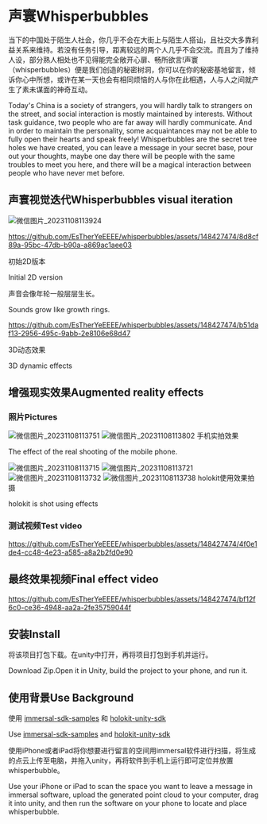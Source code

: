 # 声寰Whisperbubbles

当下的中国处于陌生人社会，你几乎不会在大街上与陌生人搭讪，且社交大多靠利益关系来维持。若没有任务引导，距离较远的两个人几乎不会交流。而且为了维持人设，部分熟人相处也不见得能完全敞开心扉、畅所欲言!声寰（whisperbubbles）便是我们创造的秘密树洞，你可以在你的秘密基地留言，倾诉你心中所想，或许在某一天也会有相同烦恼的人与你在此相遇，人与人之间就产生了素未谋面的神奇互动。

Today's China is a society of strangers, you will hardly talk to strangers on the street, and social interaction is mostly maintained by interests. Without task guidance, two people who are far away will hardly communicate. And in order to maintain the personality, some acquaintances may not be able to fully open their hearts and speak freely! Whisperbubbles are the secret tree holes we have created, you can leave a message in your secret base, pour out your thoughts, maybe one day there will be people with the same troubles to meet you here, and there will be a magical interaction between people who have never met before.

## 声寰视觉迭代Whisperbubbles visual iteration
![微信图片_20231108113924](https://github.com/EsTherYeEEEE/whisperbubbles/assets/148427474/587f827f-5f91-4693-bc58-fffcbd32ef80)


https://github.com/EsTherYeEEEE/whisperbubbles/assets/148427474/8d8cf89a-95bc-47db-b90a-a869ac1aee03


初始2D版本

Initial 2D version

声音会像年轮一般层层生长。

Sounds grow like growth rings.


https://github.com/EsTherYeEEEE/whisperbubbles/assets/148427474/b51daf13-2956-495c-9abb-2e8106e68d47

3D动态效果

3D dynamic effects

## 增强现实效果Augmented reality effects
### 照片Pictures
![微信图片_20231108113751](https://github.com/EsTherYeEEEE/whisperbubbles/assets/148427474/99a3b803-60d9-4c43-8931-062c29f55fc8)
![微信图片_20231108113802](https://github.com/EsTherYeEEEE/whisperbubbles/assets/148427474/9bb51f64-929a-47b2-96be-86c0af78baae)
手机实拍效果

The effect of the real shooting of the mobile phone.

![微信图片_20231108113715](https://github.com/EsTherYeEEEE/whisperbubbles/assets/148427474/464d35e3-37bc-46f3-9e28-8471b388eca4)
![微信图片_20231108113721](https://github.com/EsTherYeEEEE/whisperbubbles/assets/148427474/63f63316-8b05-4a13-ac8b-a6b9432806f1)
![微信图片_20231108113732](https://github.com/EsTherYeEEEE/whisperbubbles/assets/148427474/ac4374c5-78cd-4a1d-aa80-cc120e0c5f2e)
![微信图片_20231108113738](https://github.com/EsTherYeEEEE/whisperbubbles/assets/148427474/7aa27e00-c59b-49a5-9252-9c45dd468742)
holokit使用效果拍摄

holokit is shot using effects

### 测试视频Test video


https://github.com/EsTherYeEEEE/whisperbubbles/assets/148427474/4f0e1de4-cc48-4e23-a585-a8a2b2fd0e90


## 最终效果视频Final effect video


https://github.com/EsTherYeEEEE/whisperbubbles/assets/148427474/bf12f6c0-ce36-4948-aa2a-2fe35759044f

## 安装Install

将该项目打包下载。在unity中打开，再将项目打包到手机并运行。

Download Zip.Open it in Unity, build the project to your phone, and run it.

## 使用背景Use Background

使用 [immersal-sdk-samples](https://github.com/immersal/immersal-sdk-samples.git) 和 [holokit-unity-sdk](https://github.com/holoi/holokit-unity-sdk.git)  

Use [immersal-sdk-samples](https://github.com/immersal/immersal-sdk-samples.git) and [holokit-unity-sdk](https://github.com/holoi/holokit-unity-sdk.git)


使用iPhone或者iPad将你想要进行留言的空间用immersal软件进行扫描，将生成的点云上传至电脑，并拖入unity，再将软件到手机上运行即可定位并放置whisperbubble。  

Use your iPhone or iPad to scan the space you want to leave a message in immersal software, upload the generated point cloud to your computer, drag it into unity, and then run the software on your phone to locate and place whisperbubble.
